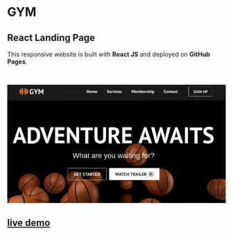 # GYM 

## React Landing Page

This responsive website is built with **React JS** and deployed on **GitHub Pages**.

<br/>

![project screenshot](./public/assets/screenshot.png)


## [live demo](https://adelinatalia.github.io/gym/)
